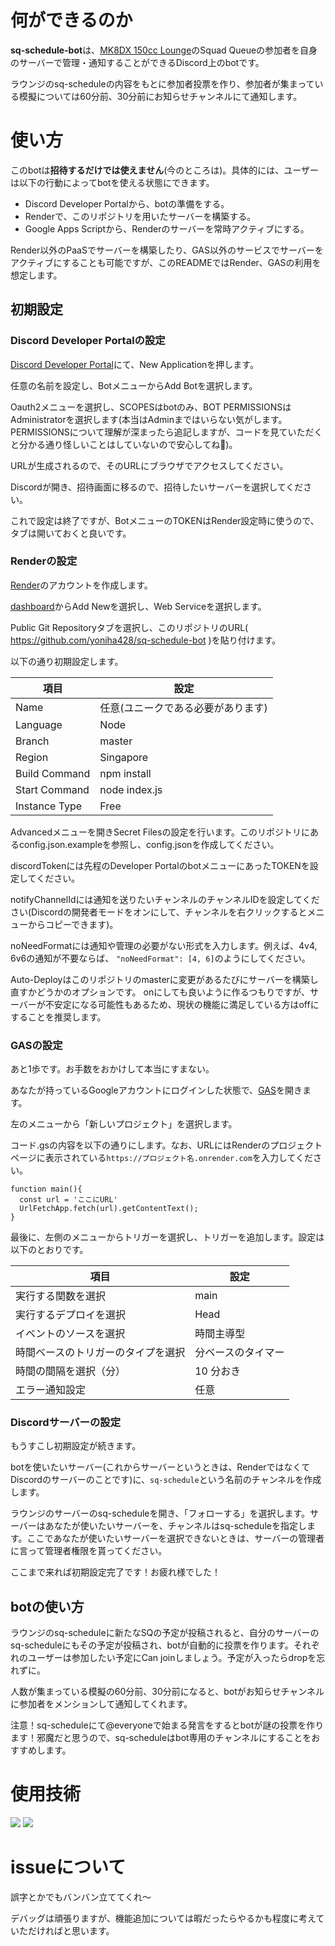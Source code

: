 # 何ができるのか
**sq-schedule-bot**は、[MK8DX 150cc Lounge](https://www.mk8dx-lounge.com/)のSquad Queueの参加者を自身のサーバーで管理・通知することができるDiscord上のbotです。

ラウンジのsq-scheduleの内容をもとに参加者投票を作り、参加者が集まっている模擬については60分前、30分前にお知らせチャンネルにて通知します。

# 使い方
このbotは**招待するだけでは使えません**(今のところは)。具体的には、ユーザーは以下の行動によってbotを使える状態にできます。


* Discord Developer Portalから、botの準備をする。
* Renderで、このリポジトリを用いたサーバーを構築する。
* Google Apps Scriptから、Renderのサーバーを常時アクティブにする。

Render以外のPaaSでサーバーを構築したり、GAS以外のサービスでサーバーをアクティブにすることも可能ですが、このREADMEではRender、GASの利用を想定します。

## 初期設定

### Discord Developer Portalの設定
[Discord Developer Portal](https://discord.com/developers/applications)にて、New Applicationを押します。

任意の名前を設定し、BotメニューからAdd Botを選択します。

Oauth2メニューを選択し、SCOPESはbotのみ、BOT PERMISSIONSはAdministratorを選択します(本当はAdminまではいらない気がします。PERMISSIONSについて理解が深まったら追記しますが、コードを見ていただくと分かる通り怪しいことはしていないので安心してね💋)。

URLが生成されるので、そのURLにブラウザでアクセスしてください。

Discordが開き、招待画面に移るので、招待したいサーバーを選択してください。

これで設定は終了ですが、BotメニューのTOKENはRender設定時に使うので、タブは開いておくと良いです。

### Renderの設定
[Render](render.com/)のアカウントを作成します。

[dashboard](https://dashboard.render.com/)からAdd Newを選択し、Web Serviceを選択します。

Public Git Repositoryタブを選択し、このリポジトリのURL( https://github.com/yoniha428/sq-schedule-bot )を貼り付けます。

以下の通り初期設定します。


| 項目 | 設定 |
|---|---|
| Name | 任意(ユニークである必要があります) |
| Language | Node |
| Branch | master |
| Region | Singapore |
| Build Command | npm install |
| Start Command | node index.js |
| Instance Type | Free |

Advancedメニューを開きSecret Filesの設定を行います。このリポジトリにあるconfig.json.exampleを参照し、config.jsonを作成してください。

discordTokenには先程のDeveloper PortalのbotメニューにあったTOKENを設定してください。

notifyChannelIdには通知を送りたいチャンネルのチャンネルIDを設定してください(Discordの開発者モードをオンにして、チャンネルを右クリックするとメニューからコピーできます)。

noNeedFormatには通知や管理の必要がない形式を入力します。例えば、4v4, 6v6の通知が不要ならば、
```"noNeedFormat": [4, 6]```のようにしてください。

Auto-Deployはこのリポジトリのmasterに変更があるたびにサーバーを構築し直すかどうかのオプションです。
onにしても良いように作るつもりですが、サーバーが不安定になる可能性もあるため、現状の機能に満足している方はoffにすることを推奨します。

### GASの設定
あと1歩です。お手数をおかけして本当にすまない。

あなたが持っているGoogleアカウントにログインした状態で、[GAS](https://script.google.com/home)を開きます。

左のメニューから「新しいプロジェクト」を選択します。

コード.gsの内容を以下の通りにします。なお、URLにはRenderのプロジェクトページに表示されている`https://プロジェクト名.onrender.com`を入力してください。

```
function main(){
  const url = 'ここにURL'
  UrlFetchApp.fetch(url).getContentText();
}
```

最後に、左側のメニューからトリガーを選択し、トリガーを追加します。設定は以下のとおりです。

| 項目 | 設定 |
|---|---|
| 実行する関数を選択 | main |
| 実行するデプロイを選択 | Head |
| イベントのソースを選択 | 時間主導型 |
| 時間ベースのトリガーのタイプを選択 | 分ベースのタイマー |
| 時間の間隔を選択（分） | 10 分おき |
| エラー通知設定 | 任意 |

### Discordサーバーの設定
もうすこし初期設定が続きます。

botを使いたいサーバー(これからサーバーというときは、RenderではなくてDiscordのサーバーのことです)に、`sq-schedule`という名前のチャンネルを作成します。

ラウンジのサーバーのsq-scheduleを開き、「フォローする」を選択します。サーバーはあなたが使いたいサーバーを、チャンネルはsq-scheduleを指定します。ここであなたが使いたいサーバーを選択できないときは、サーバーの管理者に言って管理者権限を貰ってください。

ここまで来れば初期設定完了です！お疲れ様でした！


## botの使い方
ラウンジのsq-scheduleに新たなSQの予定が投稿されると、自分のサーバーのsq-scheduleにもその予定が投稿され、botが自動的に投票を作ります。それぞれのユーザーは参加したい予定にCan joinしましょう。予定が入ったらdropを忘れずに。

人数が集まっている模擬の60分前、30分前になると、botがお知らせチャンネルに参加者をメンションして通知してくれます。

注意！sq-scheduleにて@everyoneで始まる発言をするとbotが謎の投票を作ります！邪魔だと思うので、sq-scheduleはbot専用のチャンネルにすることをおすすめします。

# 使用技術
<img src="https://img.shields.io/badge/-Node.js-555555.svg?logo=node.js&style=for-the-badge">
<img src="https://img.shields.io/badge/-Discord.js-7289DA.svg?logo=discord&style=for-the-badge">

# issueについて

誤字とかでもバンバン立ててくれ～

デバッグは頑張りますが、機能追加については暇だったらやるかも程度に考えていただければと思います。